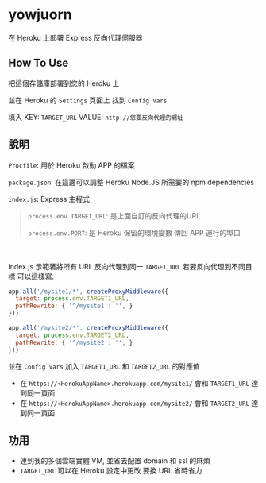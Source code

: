 # yowjuorn
在 Heroku 上部署 Express 反向代理伺服器

## How To Use
把這個存儲庫部署到您的 Heroku 上

並在 Heroku 的 `Settings` 頁面上 找到 `Config Vars`

填入 KEY: `TARGET_URL` VALUE: `http://您要反向代理的網址`

## 說明
`Procfile`: 用於 Heroku 啟動 APP 的檔案

`package.json`: 在這邊可以調整 Heroku Node.JS 所需要的 npm dependencies

`index.js`: Express 主程式
> `process.env.TARGET_URL`: 是上面自訂的反向代理的URL
> 
> `process.env.PORT`: 是 Heroku 保留的環境變數 傳回 APP 運行的埠口

　

index.js 示範著將所有 URL 反向代理到同一 `TARGET_URL` 若要反向代理到不同目標 可以這樣寫:
```js
app.all('/mysite1/*', createProxyMiddleware({
  target: process.env.TARGET1_URL,
  pathRewrite: { '^/mysite1': '', }
}))

app.all('/mysite2/*', createProxyMiddleware({
  target: process.env.TARGET2_URL,
  pathRewrite: { '^/mysite2': '', }
}))
```
並在 `Config Vars` 加入 `TARGET1_URL` 和 `TARGET2_URL` 的對應值

* 在 `https://<HerokuAppName>.herokuapp.com/mysite1/` 會和 `TARGET1_URL` 達到同一頁面
* 在 `https://<HerokuAppName>.herokuapp.com/mysite2/` 會和 `TARGET2_URL` 達到同一頁面

## 功用
* 連到我的多個雲端實體 VM, 並省去配置 domain 和 ssl 的麻煩
* `TARGET_URL` 可以在 Heroku 設定中更改 要換 URL 省時省力
